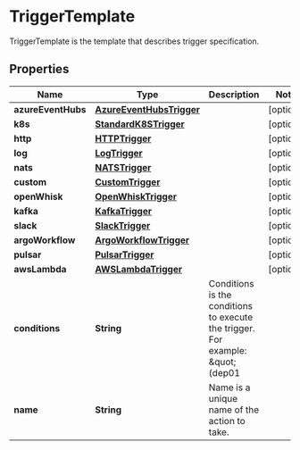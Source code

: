 

# TriggerTemplate

TriggerTemplate is the template that describes trigger specification.
## Properties

Name | Type | Description | Notes
------------ | ------------- | ------------- | -------------
**azureEventHubs** | [**AzureEventHubsTrigger**](AzureEventHubsTrigger.md) |  |  [optional]
**k8s** | [**StandardK8STrigger**](StandardK8STrigger.md) |  |  [optional]
**http** | [**HTTPTrigger**](HTTPTrigger.md) |  |  [optional]
**log** | [**LogTrigger**](LogTrigger.md) |  |  [optional]
**nats** | [**NATSTrigger**](NATSTrigger.md) |  |  [optional]
**custom** | [**CustomTrigger**](CustomTrigger.md) |  |  [optional]
**openWhisk** | [**OpenWhiskTrigger**](OpenWhiskTrigger.md) |  |  [optional]
**kafka** | [**KafkaTrigger**](KafkaTrigger.md) |  |  [optional]
**slack** | [**SlackTrigger**](SlackTrigger.md) |  |  [optional]
**argoWorkflow** | [**ArgoWorkflowTrigger**](ArgoWorkflowTrigger.md) |  |  [optional]
**pulsar** | [**PulsarTrigger**](PulsarTrigger.md) |  |  [optional]
**awsLambda** | [**AWSLambdaTrigger**](AWSLambdaTrigger.md) |  |  [optional]
**conditions** | **String** | Conditions is the conditions to execute the trigger. For example: \&quot;(dep01 || dep02) &amp;&amp; dep04\&quot; |  [optional]
**name** | **String** | Name is a unique name of the action to take. | 



